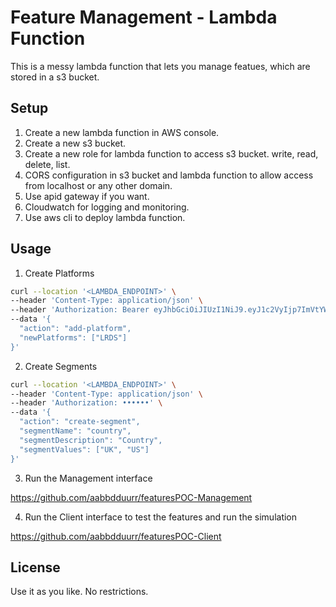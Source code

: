 # Feature Management - Lambda Function

This is a messy lambda function that lets you manage featues, which are stored in a s3 bucket.

## Setup

1. Create a new lambda function in AWS console.
2. Create a new s3 bucket.
3. Create a new role for lambda function to access s3 bucket. write, read, delete, list.
4. CORS configuration in s3 bucket and lambda function to allow access from localhost or any other domain.
5. Use apid gateway if you want.
6. Cloudwatch for logging and monitoring.
7. Use aws cli to deploy lambda function.

## Usage

1. Create Platforms

```bash
curl --location '<LAMBDA_ENDPOINT>' \
--header 'Content-Type: application/json' \
--header 'Authorization: Bearer eyJhbGciOiJIUzI1NiJ9.eyJ1c2VyIjp7ImVtYWlsIjoiYWJkdXIucmFobWFuQGRhem4uY29tIn19.JaoRe9I2OrDoqbS7fhmaFVYedBZtXlU2xk1k1kRyP5c' \
--data '{
  "action": "add-platform",
  "newPlatforms": ["LRDS"]
}'
```

2. Create Segments

```bash
curl --location '<LAMBDA_ENDPOINT>' \
--header 'Content-Type: application/json' \
--header 'Authorization: ••••••' \
--data '{
  "action": "create-segment",
  "segmentName": "country",
  "segmentDescription": "Country",
  "segmentValues": ["UK", "US"]
}'
```

3. Run the Management interface

https://github.com/aabbdduurr/featuresPOC-Management

4. Run the Client interface to test the features and run the simulation

https://github.com/aabbdduurr/featuresPOC-Client

## License

Use it as you like. No restrictions.

